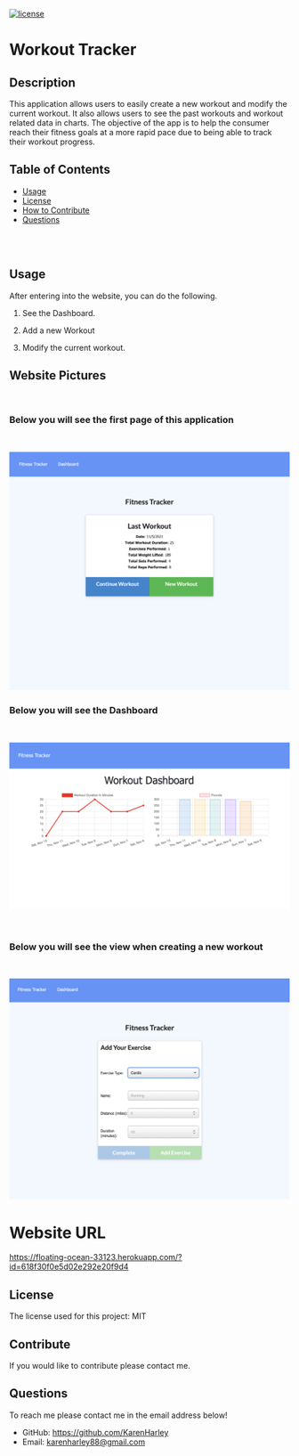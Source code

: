 [![license](https://img.shields.io/github/license/DAVFoundation/captain-n3m0.svg?style=flat-square)](https://github.com/DAVFoundation/captain-n3m0/blob/master/LICENSE)

# Workout Tracker

## Description

This application allows users to easily create a new workout and modify the current workout. It also allows users to see the past workouts and workout related data in charts. The objective of the app is to help the consumer reach their fitness goals at a more rapid pace due to being able to track their workout progress.

## Table of Contents

- [Usage](#usage)
- [License](#license)
- [How to Contribute](#contribute)
- [Questions](#questions)

<br/>
<br/>
  
  ## Usage
After entering into the website, you can do the following.

1. See the Dashboard.

2. Add a new Workout

3. Modify the current workout.


## Website Pictures
<br/>

### Below you will see the first page of this application

<br/>

![home](./pics/website.png)



### Below you will see the Dashboard 

<br/>

![dashboard](./pics/dashboard.png)

<br/>

### Below you will see the view when creating a new workout

<br/>

![add workout](./pics/addWorkout.png)



# Website URL

https://floating-ocean-33123.herokuapp.com/?id=618f30f0e5d02e292e20f9d4


## License

The license used for this project: MIT

## Contribute

If you would like to contribute please contact me.

## Questions

To reach me please contact me in the email address below!

- GitHub: https://github.com/KarenHarley
- Email: karenharley88@gmail.com
